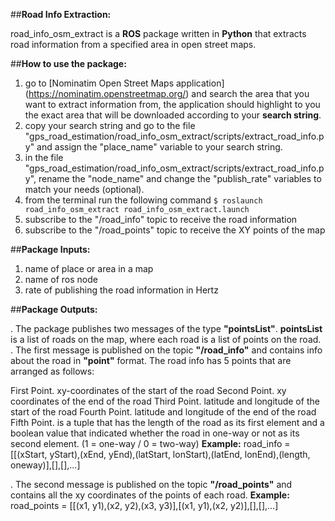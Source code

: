 ##**Road Info Extraction:**

road_info_osm_extract is a **ROS** package written in **Python** that extracts road information from a specified area in open street maps.

##**How to use the package:**

1. go to [Nominatim Open Street Maps application] (https://nominatim.openstreetmap.org/) and search the area that you want to extract information from, the application should highlight to you the exact area that will be downloaded according to your **search string**.  
2. copy your search string and go to the file "gps_road_estimation/road_info_osm_extract/scripts/extract_road_info.py" and assign the "place_name" variable to your search string.  
3. in the file "gps_road_estimation/road_info_osm_extract/scripts/extract_road_info.py", rename the "node_name" and change the "publish_rate" variables to match your needs (optional).  
4. from the terminal run the following command `$ roslaunch road_info_osm_extract road_info_osm_extract.launch`  
5. subscribe to the "/road_info" topic to receive the road information
6. subscribe to the "/road_points" topic to receive the XY points of the map

##**Package Inputs:**

1. name of place or area in a map  
2. name of ros node  
3. rate of publishing the road information in Hertz  

##**Package Outputs:**

. The package publishes two messages of the type **"pointsList"**. **pointsList** is a list of roads on the map, where each road is a list of points on the road.  
. The first message is published on the topic **"/road_info"** and contains info about the road in **"point"** format. The road info has 5 points that are arranged as follows:  

First Point. xy-coordinates of the start of the road
Second Point. xy coordinates of the end of the road
Third Point. latitude and longitude of the start of the road
Fourth Point. latitude and longitude of the end of the road
Fifth Point. is a tuple that has the length of the road as its first element and a boolean value that indicated whether the road in one-way or not as its second element. (1 = one-way / 0 = two-way)
**Example:**
road_info = [[(xStart, yStart),(xEnd, yEnd),(latStart, lonStart),(latEnd, lonEnd),(length, oneway)],[],[],...]  

. The second message is published on the topic **"/road_points"** and contains all the xy coordinates of the points of each road.
**Example:**
road_points = [[(x1, y1),(x2, y2),(x3, y3)],[(x1, y1),(x2, y2)],[],[],...]  

##

